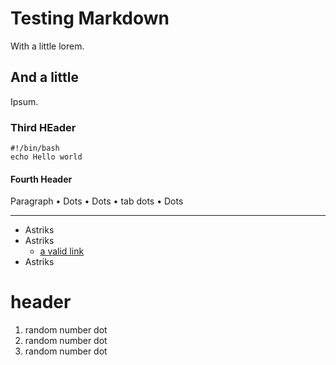 # Testing Markdown
With a little lorem.

## And a little 
Ipsum.

### Third HEader
```
#!/bin/bash
echo Hello world
```


#### Fourth Header
Paragraph
• Dots
• Dots
    • tab dots
• Dots

- - -

* Astriks
* Astriks
  * [a valid link](https://example.com/)
* Astriks

# header

  1. random number dot
  4. random number dot
  9. random number dot